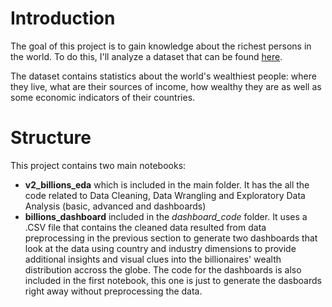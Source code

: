 # Introduction

The goal of this project is to gain knowledge about the richest persons in the world. To do this, I'll analyze a dataset that can be found [here](https://www.kaggle.com/datasets/nelgiriyewithana/billionaires-statistics-dataset).

The dataset contains statistics about the world's wealthiest people: where they live, what are their sources of income, how wealthy they are as well as some economic indicators of their countries.

# Structure

This project contains two main notebooks:

- **v2_billions_eda** which is included in the main folder. It has the all the code related to Data Cleaning, Data Wrangling and Exploratory Data Analysis (basic, advanced and dashboards)
- **billions_dashboard** included in the *dashboard_code* folder. It uses a .CSV file that contains the cleaned data resulted from data preprocessing in the previous section to generate two dashboards that look at the data using country and industry dimensions to provide additional insights and visual clues into the billionaires' wealth distribution accross the globe.
  The code for the dashboards is also included in the first notebook, this one is just to generate the dasboards right away without preprocessing the data.
 
